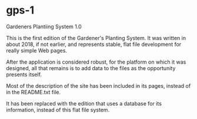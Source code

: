 # gps-1
 Gardeners Plantiing System 1.0
 
 This is the first edition of the Gardener's Planting System. It was written in about 2018, if not earlier, and represents stable, flat file development for really simple Web pages.

After the application is considered robust, for the platform on which it was designed, all that remains is to add data to the files as the opportunity presents itself.

Most of the description of the site has been included in its pages, instead of in the README.txt file.

It has been replaced with the edition that uses a database for its information, instead of this flat file system.



